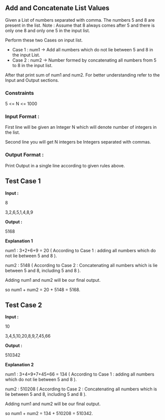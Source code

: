 ## Add and Concatenate List Values

Given a List of numbers separated with comma. The numbers 5 and 8 are present in the list.
Note : Assume that 8 always comes after 5 and there is only one 8 and only one 5 in the input list.

Perform these two Cases on input list.
- Case 1 : num1 -> Add all numbers which do not lie between 5 and 8 in the input List.
- Case 2 : num2 -> Number formed by concatenating all numbers from 5 to 8 in the input list.

After that print sum of num1 and num2. For better understanding refer to the Input and Output sections.

### Constraints

5 <= N <= 1000

### Input Format :

First line will be given an Integer N which will denote number of integers in the list.

Second line you will get N integers be Integers separated with commas.

### Output Format :

Print Output in a single line according to given rules above.

## Test Case 1

**Input :**

8

3,2,6,5,1,4,8,9

**Output :** 

5168

**Explanation 1**

num1 : 3+2+6+9 = 20 ( According to Case 1 : adding all numbers which do not lie between 5 and 8 ).

num2 : 5148 ( According to Case 2 : Concatenating all numbers which is lie between 5 and 8, including 5 and 8 ).

Adding num1 and num2 will be our final output.

so num1 + num2 = 20 + 5148 = 5168.

## Test Case 2

**Input :**

10

3,4,5,10,20,8,9,7,45,66

**Output :** 

510342

**Explanation 2**

num1 : 3+4+9+7+45+66 = 134 ( According to Case 1 : adding all numbers which do not lie between 5 and 8 ).

num2 : 510208 ( According to Case 2 : Concatenating all numbers which is lie between 5 and 8, including 5 and 8 ).

Adding num1 and num2 will be our final output.

so num1 + num2 = 134 + 510208 = 510342.



